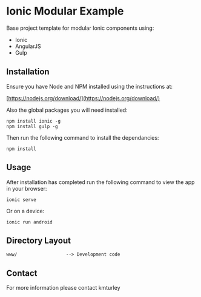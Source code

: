 # Ionic Modular Example

Base project template for modular Ionic components using:

* Ionic
* AngularJS
* Gulp

## Installation

Ensure you have Node and NPM installed using the instructions at:

[https://nodejs.org/download/](https://nodejs.org/download/)

Also the global packages you will need installed:

    npm install ionic -g
    npm install gulp -g

Then run the following command to install the dependancies:

    npm install

## Usage

After installation has completed run the following command to view the app in your browser:

    ionic serve

Or on a device:

    ionic run android

## Directory Layout

    www/                  --> Development code

## Contact

For more information please contact kmturley